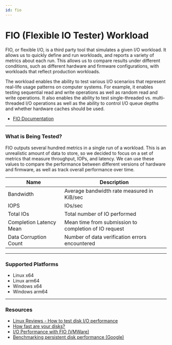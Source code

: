```yaml
---
id: fio
---
```


# FIO (Flexible IO Tester) Workload
FIO, or flexible I/O, is a third party tool that simulates a given I/O workload. It allows us to quickly define and run workloads, and reports a variety 
of metrics about each run. This allows us to compare results under different conditions, such as different hardware and firmware configurations, with 
workloads that reflect production workloads. 

The workload enables the ability to test various I/O scenarios that represent real-life usage patterns on computer systems. For example, it
enables testing sequential read and write operations as well as random read and write operations. It also enables the ability to test single-threaded
vs. multi-threaded I/O operations as well as the ability to control I/O queue depths and whether hardware caches should be used.

* [FIO Documentation](https://fio.readthedocs.io/en/latest/index.html)

-----------------------------------------------------------------------

### What is Being Tested?
FIO outputs several hundred metrics in a single run of a workload. This is an unrealistic amount of data to store, so we decided to focus on a set of metrics that measure throughput, IOPs, and latency. We can use these values to compare the performance between different versions of hardware and firmware, as well as track overall performance over time.

| Name                                  | Description                                                            |
|---------------------------------------|------------------------------------------------------------------------|
| Bandwidth                             | Average bandwidth rate measured in  KiB/sec                            |
| IOPS                                  | IOs/sec                                                                |
| Total IOs                             | Total number of IO performed                                           |
| Completion Latency Mean               | Mean time from submission to completion of IO request                  |
| Data Corruption Count                 | Number of data verification errors encountered                         |

-----------------------------------------------------------------------

### Supported Platforms

* Linux x64
* Linux arm64
* Windows x64
* Windows arm64


-----------------------------------------------------------------------

### Resources

* [Linux Reviews - How to test disk I/O performance](https://linuxreviews.org/HOWTO_Test_Disk_I/O_Performance)
* [How fast are your disks?](https://arstechnica.com/gadgets/2020/02/how-fast-are-your-disks-find-out-the-open-source-way-with-fio/)  
* [I/O Performance with FIO (VMWare)](https://docs.vmware.com/en/vSphere/6.7/solutions/vSphere-6.7.e3be11fbbf5809350802f6883cda9d28/GUID-A23C6CC9C2D014B7EBB03F92A6141093.html)  
* [Benchmarking persistent disk performance (Google)](https://cloud.google.com/compute/docs/disks/benchmarking-pd-performance)